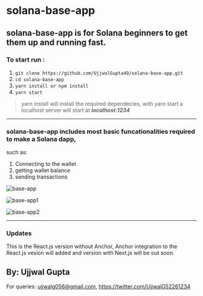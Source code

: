 # solana-base-app

## solana-base-app is for Solana beginners to get them up and running fast.

### To start run :
1) `git clone https://github.com/UjjwalGupta49/solana-base-app.git`
2) `cd solana-base-app`
3) `yarn install or npm install`
4) `yarn start`
> yarn install will install the required dependecies,
> with yarn start a localhost server will start at ***localhost:1234***

--------------------
### solana-base-app includes most basic funcationalities required to make a Solana dapp,
such as:
1) Connecting to the wallet
2) getting wallet balance
3) sending transactions

![base-app](https://user-images.githubusercontent.com/83765858/150945108-ee8f007b-8d6e-4f5d-a44c-66b635e796b8.png)


![base-app1](https://user-images.githubusercontent.com/83765858/150945371-d0703557-3f85-48e4-ba60-502b8c588bee.png)

![base-app2](https://user-images.githubusercontent.com/83765858/150945501-4df79f47-76b1-414b-ad58-f7f50c38f2e8.png)

--------------------

### Updates
This is the React.js version without Anchor, Anchor integration to the React.js vesion will added and version with Next.js will be out soon.

## By: Ujjwal Gupta
For queries: ujjwalg056@gmail.com, 
https://twitter.com/UjjwalG52261234
